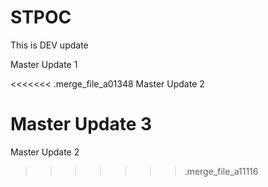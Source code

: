 # STPOC

This is DEV update

Master Update 1

<<<<<<< .merge_file_a01348
Master Update 2

Master Update 3
=======
Master Update 2
>>>>>>> .merge_file_a11116
